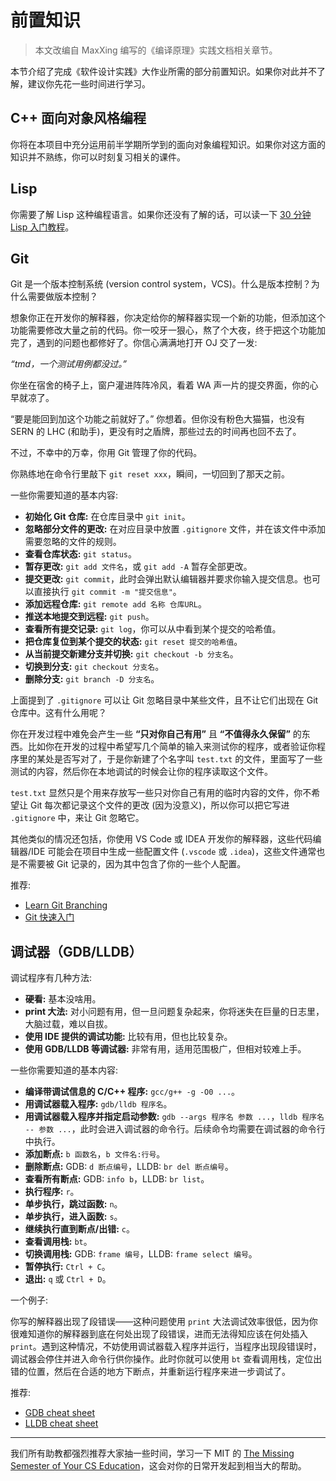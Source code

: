 # 前置知识

> 本文改编自 MaxXing 编写的《编译原理》实践文档相关章节。

本节介绍了完成《软件设计实践》大作业所需的部分前置知识。如果你对此并不了解，建议你先花一些时间进行学习。

## C++ 面向对象风格编程

你将在本项目中充分运用前半学期所学到的面向对象编程知识。如果你对这方面的知识并不熟练，你可以时刻复习相关的课件。

## Lisp 

你需要了解 Lisp 这种编程语言。如果你还没有了解的话，可以读一下 [30 分钟 Lisp 入门教程](https://pku-software.github.io/lisp-tutorial/)。

## Git

Git 是一个版本控制系统 (version control system，VCS)。什么是版本控制？为什么需要做版本控制？

想象你正在开发你的解释器，你决定给你的解释器实现一个新的功能，但添加这个功能需要修改大量之前的代码。你一咬牙一狠心，熬了个大夜，终于把这个功能加完了，遇到的问题也都修好了。你信心满满地打开 OJ 交了一发:

*“tmd，一个测试用例都没过。”*

你坐在宿舍的椅子上，窗户灌进阵阵冷风，看着 WA 声一片的提交界面，你的心早就凉了。

“要是能回到加这个功能之前就好了。” 你想着。但你没有粉色大猫猫，也没有 SERN 的 LHC (和助手)，更没有时之盾牌，那些过去的时间再也回不去了。

不过，不幸中的万幸，你用 Git 管理了你的代码。

你熟练地在命令行里敲下 `git reset xxx`，瞬间，一切回到了那天之前。

一些你需要知道的基本内容:

- **初始化 Git 仓库:** 在仓库目录中 `git init`。
- **忽略部分文件的更改:** 在对应目录中放置 `.gitignore` 文件，并在该文件中添加需要忽略的文件的规则。
- **查看仓库状态:** `git status`。
- **暂存更改:** `git add 文件名`，或 `git add -A` 暂存全部更改。
- **提交更改:** `git commit`，此时会弹出默认编辑器并要求你输入提交信息。也可以直接执行 `git commit -m "提交信息"`。
- **添加远程仓库:** `git remote add 名称 仓库URL`。
- **推送本地提交到远程:** `git push`。
- **查看所有提交记录:** `git log`，你可以从中看到某个提交的哈希值。
- **把仓库复位到某个提交的状态:** `git reset 提交的哈希值`。
- **从当前提交新建分支并切换:** `git checkout -b 分支名`。
- **切换到分支:** `git checkout 分支名`。
- **删除分支:** `git branch -D 分支名`。

上面提到了 `.gitignore` 可以让 Git 忽略目录中某些文件，且不让它们出现在 Git 仓库中。这有什么用呢？

你在开发过程中难免会产生一些 **“只对你自己有用”** 且 **“不值得永久保留”** 的东西。比如你在开发的过程中希望写几个简单的输入来测试你的程序，或者验证你程序里的某处是否写对了，于是你新建了个名字叫 `test.txt` 的文件，里面写了一些测试的内容，然后你在本地调试的时候会让你的程序读取这个文件。

`test.txt` 显然只是个用来存放写一些只对你自己有用的临时内容的文件，你不希望让 Git 每次都记录这个文件的更改 (因为没意义)，所以你可以把它写进 `.gitignore` 中，来让 Git 忽略它。

其他类似的情况还包括，你使用 VS Code 或 IDEA 开发你的解释器，这些代码编辑器/IDE 可能会在项目中生成一些配置文件 (`.vscode` 或 `.idea`)，这些文件通常也是不需要被 Git 记录的，因为其中包含了你的一些个人配置。

推荐:

- [Learn Git Branching](https://learngitbranching。js。org)
- [Git 快速入门](https://nju-projectn。github。io/ics-pa-gitbook/ics2021/git。html)

## 调试器（GDB/LLDB）

调试程序有几种方法:

- **硬看:** 基本没啥用。
- **print 大法:** 对小问题有用，但一旦问题复杂起来，你将迷失在巨量的日志里，大脑过载，难以自拔。
- **使用 IDE 提供的调试功能:** 比较有用，但也比较复杂。
- **使用 GDB/LLDB 等调试器:** 非常有用，适用范围极广，但相对较难上手。

一些你需要知道的基本内容:

- **编译带调试信息的 C/C++ 程序:** `gcc/g++ -g -O0 ...`。
- **用调试器载入程序:** `gdb/lldb 程序名`。
- **用调试器载入程序并指定启动参数:** `gdb --args 程序名 参数 ...`，`lldb 程序名 -- 参数 ...`，此时会进入调试器的命令行。后续命令均需要在调试器的命令行中执行。
- **添加断点:** `b 函数名`，`b 文件名:行号`。
- **删除断点:** GDB: `d 断点编号`，LLDB: `br del 断点编号`。
- **查看所有断点:** GDB: `info b`，LLDB: `br list`。
- **执行程序:** `r`。
- **单步执行，跳过函数:** `n`。
- **单步执行，进入函数:** `s`。
- **继续执行直到断点/出错:** `c`。
- **查看调用栈:** `bt`。
- **切换调用栈:** GDB: `frame 编号`，LLDB: `frame select 编号`。
- **暂停执行:** `Ctrl + C`。
- **退出:** `q` 或 `Ctrl + D`。

一个例子:

你写的解释器出现了段错误——这种问题使用 `print` 大法调试效率很低，因为你很难知道你的解释器到底在何处出现了段错误，进而无法得知应该在何处插入 `print`。遇到这种情况，不妨使用调试器载入程序并运行，当程序出现段错误时，调试器会停住并进入命令行供你操作。此时你就可以使用 `bt` 查看调用栈，定位出错的位置，然后在合适的地方下断点，并重新运行程序来进一步调试了。

推荐:

- [GDB cheat sheet](https://darkdust。net/files/GDB%20Cheat%20Sheet。pdf)
- [LLDB cheat sheet](https://www。nesono。com/sites/default/files/lldb%20cheat%20sheet。pdf)

-----

我们所有助教都强烈推荐大家抽一些时间，学习一下 MIT 的 [The Missing Semester of Your CS Education](https://missing。csail。mit。edu/)，这会对你的日常开发起到相当大的帮助。
